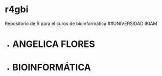 # r4gbi
Repositorio de  R para el curos de bioinformática
##UNIVERSIDAD IKIAM
- # ANGELICA FLORES
- # BIOINFORMÁTICA
